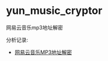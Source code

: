 # yun_music_cryptor
网易云音乐mp3地址解密

分析记录:
- [网易云音乐MP3地址解密](https://piz-ewing.github.io/2020/01/10/yun_music_cryptor/)
